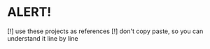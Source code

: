 # ALERT!
[!] use these projects as references
[!] don't copy paste, so you can understand it line by line
